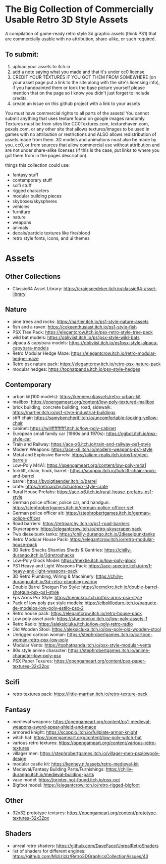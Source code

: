 # The Big Collection of Commercially Usable Retro 3D Style Assets
A compilation of game-ready retro style 3d graphic assets (think PS1) that are commercially usable with no attribution, share-alike, or such required.

## To submit:
1. upload your assets to itch.io
2. add a note saying what you made and that it's under cc0 license
3. CREDIT YOUR TEXTURES IF YOU GOT THEM FROM SOMEWHERE (on your asset page put a link to the site along with the site's licensing info), if you handpainted them or took the base picture yourself please mention that on the page so I know you didn't just forget to include credits.
4. create an issue on this github project with a link to your assets

You must have commercial rights to all parts of the assets! You cannot submit anything that uses texture found on google images randomly. Textures must be from sites like CC0Textures.com, texturehaven.com, pexels.com, or any other site that allows textures/images to be used in games with no attribution or restrictions and ALSO allows redistribution of assets made from them.  3D models and animations must also be made by you, cc0, or from sources that allow commercial use without attribution and are not under share-alike licenses (if this is the case, put links to where you got them from in the pages description).

things this collection could use:
* fantasy stuff
* contemporary stuff
* scifi stuff
* rigged characters
* modular building pieces
* skyboxes/skyspheres
* vehicles
* furniture
* nature
* weapons
* animals
* decals/particle textures like fire/blood
* retro style fonts, icons, and ui themes

# Assets

## Other Collections
* Classic64 Asset Library: https://craigsnedeker.itch.io/classic64-asset-library

## Nature
* pine trees and rocks: https://nartier.itch.io/ps1-style-nature-assets
* fish and a raven: https://cokeenthusiast.itch.io/ps1-style-fish
* PSX Tree Pack: https://elegantcrow.itch.io/psx-retro-style-tree-pack
* wild bat models: https://obliviist.itch.io/ps1psx-style-wild-bats
* alpaca & capybara models: https://obliviist.itch.io/ps1psx-style-alpaca-capybara-models
* Retro Modular Hedge Maze: https://elegantcrow.itch.io/retro-modular-hedge-maze
* Retro psx nature pack: https://elegantcrow.itch.io/retro-psx-nature-pack
* modular hedges: https://tophatpanda.itch.io/psx-style-hedges

## Contemporary
* urban kit(100 models): https://kenney.nl/assets/retro-urban-kit
* mailbox: https://opengameart.org/content/low-poly-textured-mailbox
* brick building, concrete building, road, sidewalk: https://nartier.itch.io/ps1-style-industrial-buildings
* stiff chair: https://samybencherif.itch.io/uncomfortable-looking-yellow-chair
* cabinet: https://willffffffffff.itch.io/low-poly-cabinet
* European small family car (1960s and 1970s): https://ggbot.itch.io/psx-style-car
* Train and Railway: https://ace-x6.itch.io/train-and-railway-ps1-style
* Modern Weapons: https://ace-x6.itch.io/modern-weapons-ps1-style
* Metal and Explosive Barrels: https://alium-realis.itch.io/ps1-styled-barrels
* Low-Poly M4A1: https://opengameart.org/content/low-poly-m4a1
* forklift, chain, hook, barreL: https://scoppio.itch.io/forklift-chain-hook-and-barrel
* barrel: https://bvoigtlaender.itch.io/barrel
* crate: https://retroarchy.itch.io/psx-style-crate
* Rural House Prefabs: https://ace-x6.itch.io/rural-house-prefabs-ps1-style
* German police officer, police car, and handgun: https://stephrobertgames.itch.io/german-police-officer-set
* German police officer alt: https://stephrobertgames.itch.io/german-police-officer
* Road barriers: https://retroarchy.itch.io/ps1-road-barriers
* Skyscrapers: https://elegantcrow.itch.io/retro-skyscraper-pack
* Two dieselpunk tanks: https://chilly-durango.itch.io/2dieselpunktanks
* Retro Modular House Pack: https://elegantcrow.itch.io/retro-modular-house-pack
* 3D Retro Shacks Shanties Sheds & Gantries: https://chilly-durango.itch.io/3dretroshacks
* Low-Poly Glock Model: https://mextie.itch.io/low-poly-glock
* PS1 Heavy and Light Weapons Pack: https://ace-spectre.itch.io/ps1-heavy-and-light-weapons-pack
* 3D Retro Plumbing, Wiring & Machinery: https://chilly-durango.itch.io/3d-retro-plumbing-wiring
* Double Barrel Shotgun Psx Style: https://cemckrc.itch.io/double-barrel-shotgun-psx-ps1-style
* Fps Arms Psx Style: https://cemckrc.itch.io/fps-arms-psx-style
* Pack of low poly psx style models: https://elbolilloduro.itch.io/paquete-de-modelos-low-poly-estilo-psx-2
* Retro house pack: https://elegantcrow.itch.io/retro-house-pack
* Low poly asset pack: https://studionokoi.itch.io/low-poly-assets-1
* Retro Radio: https://aleksicluka.itch.io/low-poly-retro-radio
* Old Wooden Stool: https://aleksicluka.itch.io/low-poly-old-wooden-stool
* Unrigged cartoon woman: https://stephrobertgames.itch.io/cartoon-woman-retro-psx-low-poly
* Modular Vents: https://tophatpanda.itch.io/psx-style-modular-vents
* 80s style anime character: https://stephrobertgames.itch.io/anime-character-low-poly-psx
* PSX Paper Texures: https://opengameart.org/content/psx-paper-textures-32x32px

## Scifi
* retro textures pack: https://little-martian.itch.io/retro-texture-pack

## Fantasy
* medieval weapons: https://opengameart.org/content/ps1-medieval-weapons-sword-spear-shield-and-mace
* armored knight: https://scoppio.itch.io/fullplate-armor-knight
* witch hat: https://opengameart.org/content/low-poly-witch-hat
* various retro textures: https://opengameart.org/content/various-retro-textures
* villager men: https://stephrobertgames.itch.io/villager-men-psxlowpoly-design
* modular castle kit: https://kenney.nl/assets/retro-medieval-kit
* Medieval/Fantasy Building Parts/Furnishings: https://chilly-durango.itch.io/medieval-building-parts
* vase model: https://printer-not-found.itch.io/psx-pot
* Bigfoot model: https://elegantcrow.itch.io/retro-rigged-bigfoot

## Other
* 32x32 prototype textures: https://opengameart.org/content/prototype-textures-32x32px

## Shaders
* unreal retro shaders: https://github.com/DaveFace/UnrealRetroShaders
* list of shaders for different engines: https://github.com/Miziziziz/Retro3DGraphicsCollection/issues/43
